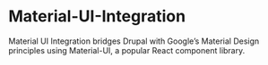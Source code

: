 # Material-UI-Integration
Material UI Integration bridges Drupal with Google’s Material Design principles using Material-UI, a popular React component library.
